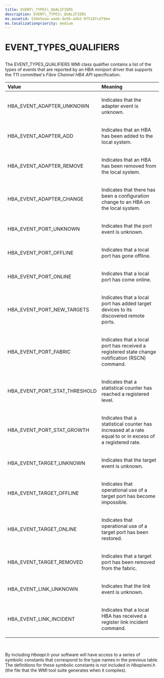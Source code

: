 ```yaml
---
title: EVENT\_TYPES\_QUALIFIERS
description: EVENT\_TYPES\_QUALIFIERS
ms.assetid: 528e5eaa-aaeb-4e5b-a4b2-0f518fcd79ee
ms.localizationpriority: medium
---
```


# EVENT\_TYPES\_QUALIFIERS


## <span id="ddk_event_type_qualifiers_kr"></span><span id="DDK_EVENT_TYPE_QUALIFIERS_KR"></span>


The EVENT\_TYPES\_QUALIFIERS WMI class qualifier contains a list of the types of events that are reported by an HBA miniport driver that supports the T11 committee's *Fibre Channel HBA API* specification.

<table>
<colgroup>
<col width="50%" />
<col width="50%" />
</colgroup>
<thead>
<tr class="header">
<th align="left">Value</th>
<th align="left">Meaning</th>
</tr>
</thead>
<tbody>
<tr class="odd">
<td align="left"><p>HBA_EVENT_ADAPTER_UNKNOWN</p></td>
<td align="left"><p>Indicates that the adapter event is unknown.</p></td>
</tr>
<tr class="even">
<td align="left"><p>HBA_EVENT_ADAPTER_ADD</p></td>
<td align="left"><p>Indicates that an HBA has been added to the local system.</p></td>
</tr>
<tr class="odd">
<td align="left"><p>HBA_EVENT_ADAPTER_REMOVE</p></td>
<td align="left"><p>Indicates that an HBA has been removed from the local system.</p></td>
</tr>
<tr class="even">
<td align="left"><p>HBA_EVENT_ADAPTER_CHANGE</p></td>
<td align="left"><p>Indicates that there has been a configuration change to an HBA on the local system.</p></td>
</tr>
<tr class="odd">
<td align="left"><p>HBA_EVENT_PORT_UNKNOWN</p></td>
<td align="left"><p>Indicates that the port event is unknown.</p></td>
</tr>
<tr class="even">
<td align="left"><p>HBA_EVENT_PORT_OFFLINE</p></td>
<td align="left"><p>Indicates that a local port has gone offline.</p></td>
</tr>
<tr class="odd">
<td align="left"><p>HBA_EVENT_PORT_ONLINE</p></td>
<td align="left"><p>Indicates that a local port has come online.</p></td>
</tr>
<tr class="even">
<td align="left"><p>HBA_EVENT_PORT_NEW_TARGETS</p></td>
<td align="left"><p>Indicates that a local port has added target devices to its discovered remote ports.</p></td>
</tr>
<tr class="odd">
<td align="left"><p>HBA_EVENT_PORT_FABRIC</p></td>
<td align="left"><p>Indicates that a local port has received a registered state change notification (RSCN) command.</p></td>
</tr>
<tr class="even">
<td align="left"><p>HBA_EVENT_PORT_STAT_THRESHOLD</p></td>
<td align="left"><p>Indicates that a statistical counter has reached a registered level.</p></td>
</tr>
<tr class="odd">
<td align="left"><p>HBA_EVENT_PORT_STAT_GROWTH</p></td>
<td align="left"><p>Indicates that a statistical counter has increased at a rate equal to or in excess of a registered rate.</p></td>
</tr>
<tr class="even">
<td align="left"><p>HBA_EVENT_TARGET_UNKNOWN</p></td>
<td align="left"><p>Indicates that the target event is unknown.</p></td>
</tr>
<tr class="odd">
<td align="left"><p>HBA_EVENT_TARGET_OFFLINE</p></td>
<td align="left"><p>Indicates that operational use of a target port has become impossible.</p></td>
</tr>
<tr class="even">
<td align="left"><p>HBA_EVENT_TARGET_ONLINE</p></td>
<td align="left"><p>Indicates that operational use of a target port has been restored.</p></td>
</tr>
<tr class="odd">
<td align="left"><p>HBA_EVENT_TARGET_REMOVED</p></td>
<td align="left"><p>Indicates that a target port has been removed from the fabric.</p></td>
</tr>
<tr class="even">
<td align="left"><p>HBA_EVENT_LINK_UNKNOWN</p></td>
<td align="left"><p>Indicates that the link event is unknown.</p></td>
</tr>
<tr class="odd">
<td align="left"><p>HBA_EVENT_LINK_INCIDENT</p></td>
<td align="left"><p>Indicates that a local HBA has received a register link incident command.</p></td>
</tr>
</tbody>
</table>

 

By including *Hbaapi.h* your software will have access to a series of symbolic constants that correspond to the type names in the previous table. The definitions for these symbolic constants is not included in *Hbapiwmi.h* (the file that the WMI tool suite generates when it compiles).

 

 





